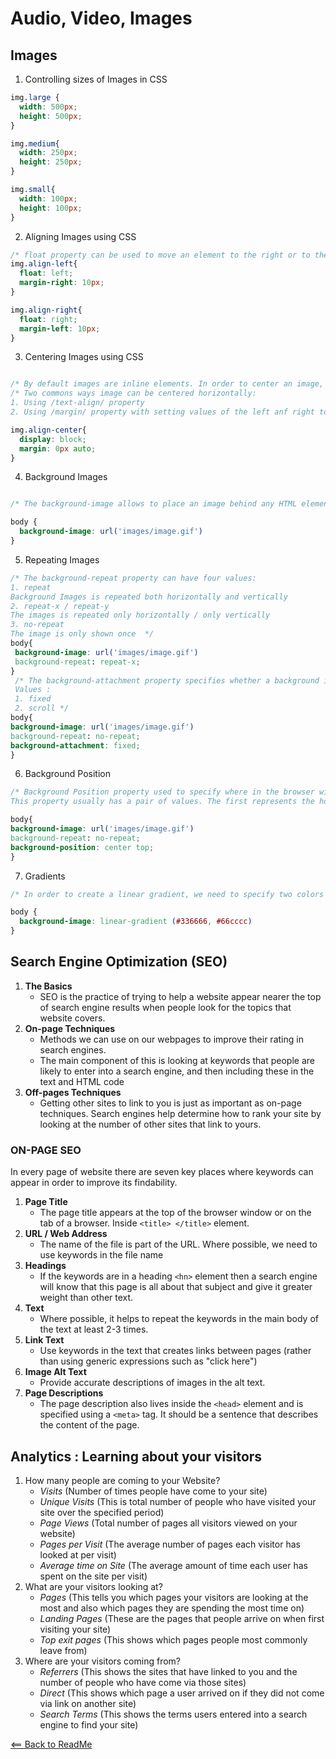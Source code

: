 # Audio, Video, Images

## Images

1. Controlling sizes of Images in CSS

```css
img.large {
  width: 500px;
  height: 500px;
}

img.medium{
  width: 250px;
  height: 250px;
}

img.small{
  width: 100px;
  height: 100px;
}
``` 
2. Aligning Images using CSS

```css
/* float property can be used to move an element to the right or to the left of its containing block, allowing text to flow around it. */
img.align-left{
  float: left;
  margin-right: 10px;
}

img.align-right{
  float: right;
  margin-left: 10px;
}
``` 

3. Centering Images using CSS

```css

/* By default images are inline elements. In order to center an image, it should be turned into a block-level element using the display property. */
/* Two commons ways image can be centered horizontally:
1. Using /text-align/ property
2. Using /margin/ property with setting values of the left anf right to AUTO */

img.align-center{
  display: block;
  margin: 0px auto;
}
```
4. Background Images

```css 

/* The background-image allows to place an image behind any HTML element. By default, a background image will repeat to fill the entire box. */

body {
  background-image: url('images/image.gif')
}
``` 

5. Repeating Images

```css
/* The background-repeat property can have four values:
1. repeat 
Background Images is repeated both horizontally and vertically
2. repeat-x / repeat-y
The images is repeated only horizontally / only vertically 
3. no-repeat
The image is only shown once  */
body{
 background-image: url('images/image.gif')
 background-repeat: repeat-x;
}
 /* The background-attachment property specifies whether a background image should stay in one position or move as the user scrolls up and down. 
 Values :
 1. fixed
 2. scroll */
body{
background-image: url('images/image.gif')
background-repeat: no-repeat;
background-attachment: fixed;
}

``` 

6. Background Position

```css 
/* Background Position property used to specify where in the browser window the background image should be placed.
This property usually has a pair of values. The first represents the horizontal position and the second represents the vertical. */

body{
background-image: url('images/image.gif')
background-repeat: no-repeat;
background-position: center top;
}
``` 

7. Gradients 

```css 
/* In order to create a linear gradient, we need to specify two colors (that the gradient is between) */

body {
  background-image: linear-gradient (#336666, #66cccc)
}

``` 

## Search Engine Optimization (SEO)

1. **The Basics**
    - SEO is the practice of trying to help a website appear nearer the top of search engine results when people look for the topics that website covers.
2. **On-page Techniques**
    - Methods we can use on our webpages to improve their rating in search engines.
    - The main component of this is looking at keywords that people are likely to enter into a search engine, and then including these in the text and HTML code
3. **Off-pages Techniques** 
    - Getting other sites to link to you is just as important as on-page techniques. Search engines help determine how to rank your site by looking at the number of other sites that link to yours.  

### ON-PAGE SEO

In every page of website there are seven key places where keywords can appear in order to improve its findability.

1. **Page Title**
    - The page title appears at the top of the browser window or on the tab of a browser. Inside `<title> </title>` element.
2. **URL / Web Address**
    - The name of the file is part of the URL. Where possible, we need to use keywords in the file name
3. **Headings**
    - If the keywords are in a heading `<hn>` element then a search engine will know that this page is all about that subject and give it greater weight than other text.
4. **Text**
    - Where possible, it helps to repeat the keywords in the main body of the text at least 2-3 times.
5. **Link Text**
    - Use keywords in the text that creates links between pages (rather than using generic expressions such as "click here")
6. **Image Alt Text**
    - Provide accurate descriptions of images in the alt text. 
7. **Page Descriptions**
    - The page description also lives inside the `<head>` element and is specified using a `<meta>` tag. It should be a sentence that describes the content of the page.

## Analytics : Learning about your visitors 

1. How many people are coming to your Website?
    - _Visits_ (Number of times people have come to your site)
    - _Unique Visits_ (This is total number of people who have visited your site over the specified period)
    - _Page Views_ (Total number of pages all visitors viewed on your website)
    - _Pages per Visit_ (The average number of pages each visitor has looked at per visit)
    - _Average time on Site_ (The average amount of time each user has spent on the site per visit)
2. What are your visitors looking at?
    - _Pages_ (This tells you which pages your visitors are looking at the most and also which pages they are spending the most time on)
    - _Landing Pages_ (These are the pages that people arrive on when first visiting your site)
    - _Top exit pages_ (This shows which pages people most commonly leave from)
3. Where are your visitors coming from?
    - _Referrers_ (This shows the sites that have linked to you and the number of people who have come via those sites)
    - _Direct_ (This shows which page a user arrived on if they did not come via link on another site)
    - _Search Terms_ (This shows the terms users entered into a search engine to find your site)  
  

[<== Back to ReadMe](../README.md)
    


